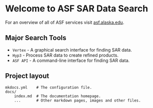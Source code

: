 # Welcome to ASF SAR Data Search

For an overview of all of ASF services visit [asf.alaska.edu](https://asf.alaska.edu).

## Major Search Tools

* `Vertex` - A graphical search interface for finding SAR data.
* `Hyp3` - Process SAR data to create refined products.
* `ASF API` - A command-line interface for finding SAR data.

## Project layout

    mkdocs.yml    # The configuration file.
    docs/
        index.md  # The documentation homepage.
        ...       # Other markdown pages, images and other files.
